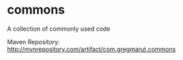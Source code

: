 # commons
A collection of commonly used code

Maven Repository:
http://mvnrepository.com/artifact/com.gregmarut.commons
